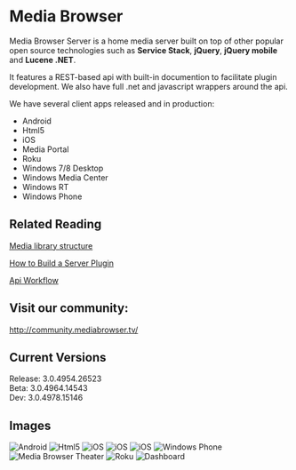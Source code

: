 Media Browser
============

Media Browser Server is a home media server built on top of other popular open source technologies such as **Service Stack**, **jQuery**, **jQuery mobile** and **Lucene .NET**.

It features a REST-based api with built-in documention to facilitate plugin development. We also have full .net and javascript wrappers around the api.

We have several client apps released and in production:

- Android
- Html5
- iOS
- Media Portal
- Roku
- Windows 7/8 Desktop
- Windows Media Center
- Windows RT
- Windows Phone

## Related Reading ##

[Media library structure](https://github.com/MediaBrowser/MediaBrowser/wiki/Library-Structure "Media library structure")

[How to Build a Server Plugin](https://github.com/MediaBrowser/MediaBrowser/wiki/How-to-build-a-Server-Plugin "How to build a server plugin")

[Api Workflow](https://github.com/MediaBrowser/MediaBrowser/wiki/Locating-the-Server "Api Workflow")

## Visit our community: ##

http://community.mediabrowser.tv/

## Current Versions ##

Release: 3.0.4954.26523<br/>
Beta: 3.0.4964.14543<br/>
Dev: 3.0.4978.15146

## Images

![Android](https://www.dropbox.com/s/lc90fkzqj8gaxlg/android.png?dl=1)
![Html5](https://www.dropbox.com/s/ptizv0assku1mrn/html5.png?dl=1)
![iOS](https://www.dropbox.com/s/24qyw0kdwu42skn/ios_1.jpg?dl=1)
![iOS](https://www.dropbox.com/s/p9d0ukms80lo7sy/ios_2.jpg?dl=1)
![iOS](https://www.dropbox.com/s/ijtjqvmejxsfwra/ios_3.jpg?dl=1)
![Windows Phone](https://www.dropbox.com/s/9kdmr6nkiqj057m/winphone.png?dl=1)
![Media Browser Theater](https://www.dropbox.com/s/i1wzkv8o5pyu6d9/mbt.png?dl=1)
![Roku](https://www.dropbox.com/s/8oyzfk0sg2f7sds/roku2.jpg?dl=1)
![Dashboard](https://www.dropbox.com/s/koqtj5ifwgq34sz/dashboard.png?dl=1)
